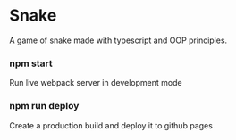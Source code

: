 # Snake

A game of snake made with typescript and OOP principles.

### npm start

Run live webpack server in development mode

### npm run deploy

Create a production build and deploy it to github pages
